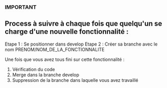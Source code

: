 ### IMPORTANT
## Process à suivre à chaque fois que quelqu'un se charge d'une nouvelle fonctionnalité :

Etape 1 : Se positionner dans develop
Etape 2 : Créer sa branche avec le nom PRENOM/NOM_DE_LA_FONCTIONNALITE

Une fois que vous avez tous fini sur cette fonctionnalité :

1) Vérification du code
2) Merge dans la branche develop
3) Suppression de la branche dans laquelle vous avez travaillé
